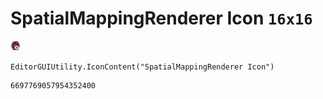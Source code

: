 # SpatialMappingRenderer Icon `16x16`
<img src="/img/SpatialMappingRenderer%20Icon.png" width=16 height=16>

``` CSharp
EditorGUIUtility.IconContent("SpatialMappingRenderer Icon")
```
```
6697769057954352400
```
